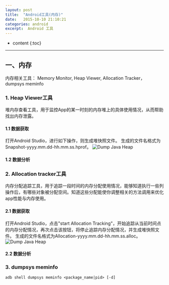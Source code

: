 ```yaml
---
layout: post
title:  "Android工具(内存)"
date:   2015-10-10 21:10:21
categories: android
excerpt:  Android 工具
---
```


* content
{:toc}


---

## 一、内存
内存相关工具：
Memory Monitor, Heap Viewer, Allocation Tracker， dumpsys meminfo

### 1. Heap Viewer工具

堆内存查看工具，用于监控App的某一时刻的内存堆上的具体使用情况，从而帮助找出内存泄露。

#### 1.1 数据获取
打开Android Studio，进行如下操作，则生成堆快照文件。 生成的文件名格式为Snapshot-yyyy.mm.dd-hh.mm.ss.hprof。
![Dump Java Heap](http://i.imgur.com/95smxLR.png)

#### 1.2 数据分析

### 2. Allocation tracker工具

内存分配追踪工具，用于追踪一段时间的内存分配使用情况，能够知道执行一些列操作后，有哪些对象被分配空间。知道这些分配能使你调整相关的方法调用来优化app性能与内存使用。

#### 2.1 数据获取
打开Android Studio，点击"start Allocation Tracking"，开始追踪从当前时间点的内存分配情况，再次点击该按钮，将停止追踪内存分配情况，并生成堆快照文件。 生成的文件名格式为Allocation-yyyy.mm.dd-hh.mm.ss.alloc。
![Dump Java Heap](http://i.imgur.com/95smxLR.png)

#### 2.2 数据分析

### 3. dumpsys meminfo
	adb shell dumpsys meminfo <package_name|pid> [-d]


